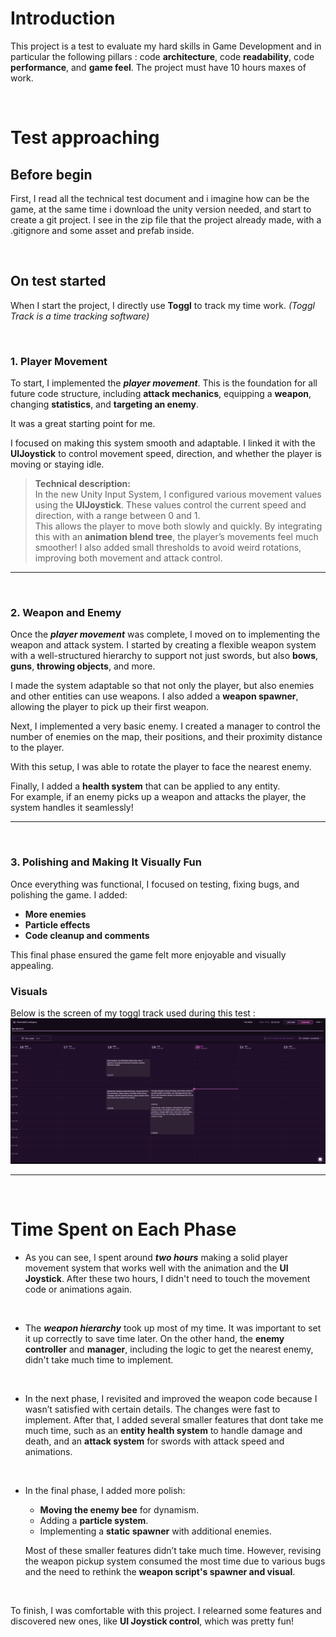 # Introduction

This project is a test to evaluate my hard skills in Game Development and in
particular the following pillars : code **architecture**, code **readability**, code
**performance**, and **game feel**. The project must have 10 hours maxes of work.


<br/>

# Test approaching

## Before begin
First, I read all the technical test document and i imagine how can be the game, at the same time i download the unity version needed, and start to create a git project.
I see in the zip file that the project already made, with a .gitignore and some asset and prefab inside.

<br/>

## On test started
When I start the project, I directly use **Toggl** to track my time work. *(Toggl Track is a time tracking software)*

<br/>

### 1. Player Movement  
To start, I implemented the ***player movement***. This is the foundation for all future code structure, including **attack mechanics**, equipping a **weapon**, changing **statistics**, and **targeting an enemy**.  

It was a great starting point for me.  

I focused on making this system smooth and adaptable. I linked it with the **UIJoystick** to control movement speed, direction, and whether the player is moving or staying idle.  

> **Technical description:**  
> In the new Unity Input System, I configured various movement values using the **UIJoystick**. These values control the current speed and direction, with a range between 0 and 1.  
> This allows the player to move both slowly and quickly. By integrating this with an **animation blend tree**, the player’s movements feel much smoother! I also added small thresholds to avoid weird rotations, improving both movement and attack control.  

---
<br/>

### 2. Weapon and Enemy  
Once the ***player movement*** was complete, I moved on to implementing the weapon and attack system. I started by creating a flexible weapon system with a well-structured hierarchy to support not just swords, but also **bows**, **guns**, **throwing objects**, and more.  

I made the system adaptable so that not only the player, but also enemies and other entities can use weapons. I also added a **weapon spawner**, allowing the player to pick up their first weapon.  

Next, I implemented a very basic enemy. I created a manager to control the number of enemies on the map, their positions, and their proximity distance to the player.  

With this setup, I was able to rotate the player to face the nearest enemy.  

Finally, I added a **health system** that can be applied to any entity.  
For example, if an enemy picks up a weapon and attacks the player, the system handles it seamlessly!  

---
<br/>

### 3. Polishing and Making It Visually Fun  
Once everything was functional, I focused on testing, fixing bugs, and polishing the game. I added:  
- **More enemies**  
- **Particle effects**  
- **Code cleanup and comments**  

This final phase ensured the game felt more enjoyable and visually appealing.  

### Visuals  
Below is the screen of my toggl track used during this test :  
![Toggl Track](ReadmeAsset/TogglTrack.png)

---
<br/>

# Time Spent on Each Phase  

- As you can see, I spent around ***two hours*** making a solid player movement system that works well with the animation and the **UI Joystick**. After these two hours, I didn't need to touch the movement code or animations again.  
<br/>

- The ***weapon hierarchy*** took up most of my time. It was important to set it up correctly to save time later. On the other hand, the **enemy controller** and **manager**, including the logic to get the nearest enemy, didn't take much time to implement.  
<br/>

- In the next phase, I revisited and improved the weapon code because I wasn’t satisfied with certain details. The changes were fast to implement. After that, I added several smaller features that dont take me much time, such as an **entity health system** to handle damage and death, and an **attack system** for swords with attack speed and animations.  
<br/>

- In the final phase, I added more polish:
  - **Moving the enemy bee** for dynamism.  
  - Adding a **particle system**.  
  - Implementing a **static spawner** with additional enemies.  

  Most of these smaller features didn’t take much time. However, revising the weapon pickup system consumed the most time due to various bugs and the need to rethink the **weapon script's spawner and visual**.  
<br/>

To finish, I was comfortable with this project. I relearned some features and discovered new ones, like **UI Joystick control**, which was pretty fun!  
